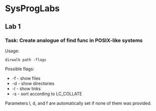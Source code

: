 # SysProgLabs

## Lab 1

### Task: Create analogue of find func in POSIX-like systems

Usage: 
```
dirwalk path -flags
```

Possible flags:
* -f - show files
* -d - show directories
* -l - show links
* -s - sort according to LC_COLLATE

Parameters l, d, and f are automatically set if none of them was provided.
